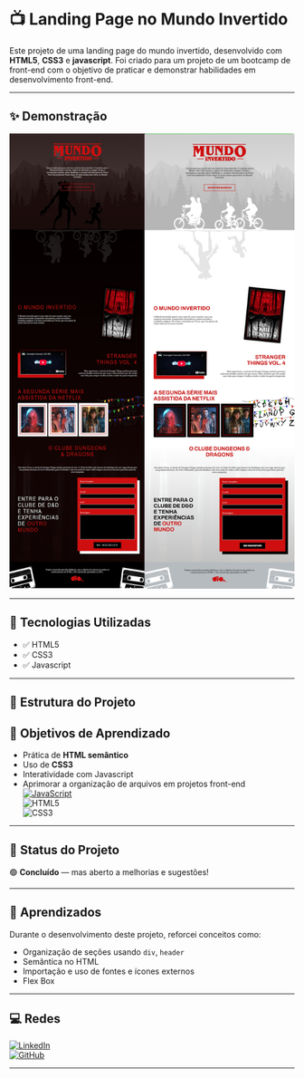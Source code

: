 # 📺 Landing Page no Mundo Invertido

Este projeto de uma landing page do mundo invertido, desenvolvido com **HTML5**, **CSS3** e **javascript**. Foi criado para um projeto de um bootcamp de front-end com o objetivo de praticar e demonstrar habilidades em desenvolvimento front-end.

---

## ✨ Demonstração

![Texto alternativo](LANDING-PAGE.jpg)


---

## 🚀 Tecnologias Utilizadas

- ✅ HTML5
- ✅ CSS3 
- ✅ Javascript

---

## 📂 Estrutura do Projeto



## 🎯 Objetivos de Aprendizado

- Prática de **HTML semântico**
- Uso de **CSS3**
- Interatividade com Javascript
- Aprimorar a organização de arquivos em projetos front-end <br>
[![JavaScript](https://img.shields.io/badge/JavaScript-F7DF1E?style=for-the-badge&logo=javascript&logoColor=black)](https://developer.mozilla.org/en-US/docs/Web/JavaScript)<br>
![HTML5](https://img.shields.io/badge/html5-%23E34F26.svg?style=for-the-badge&logo=html5&logoColor=white)<br>
![CSS3](https://img.shields.io/badge/css3-%231572B6.svg?style=for-the-badge&logo=css3&logoColor=white)

---

## 📌 Status do Projeto

🟢 **Concluído** — mas aberto a melhorias e sugestões!

---

## 🧠 Aprendizados

Durante o desenvolvimento deste projeto, reforcei conceitos como:

- Organização de seções usando `div`, `header`
- Semântica no HTML
- Importação e uso de fontes e ícones externos
- Flex Box

---

## 💻 Redes  
[![LinkedIn](https://img.shields.io/badge/LinkedIn-000?style=for-the-badge&logo=linkedin&logoColor=0E76A8)](https://www.linkedin.com/in/samira-santos-92364911a/)  
[![GitHub](https://img.shields.io/badge/GitHub-000?style=for-the-badge&logo=github&logoColor=white)](https://github.com/samirasfonseca)

---